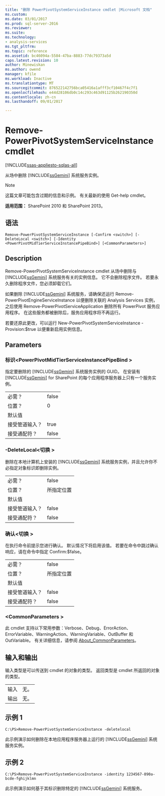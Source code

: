 ```yaml
---
title: "删除 PowerPivotSystemServiceInstance cmdlet |Microsoft 文档"
ms.custom: 
ms.date: 03/01/2017
ms.prod: sql-server-2016
ms.reviewer: 
ms.suite: 
ms.technology:
- analysis-services
ms.tgt_pltfrm: 
ms.topic: reference
ms.assetid: bc46094a-5584-47ba-8883-77dc79373a5d
caps.latest.revision: 10
author: Minewiskan
ms.author: owend
manager: kfile
ms.workload: Inactive
ms.translationtype: MT
ms.sourcegitcommit: 876522142756bca05416a1afff3cf10467f4c7f1
ms.openlocfilehash: e44d28106db0c14c293c463d91125b262190350d
ms.contentlocale: zh-cn
ms.lasthandoff: 09/01/2017

---
```

# <a name="remove-powerpivotsystemserviceinstance-cmdlet"></a>Remove-PowerPivotSystemServiceInstance cmdlet

[!INCLUDE[ssas-appliesto-sqlas-all](../../includes/ssas-appliesto-sqlas-all.md)]

  从场中删除 [!INCLUDE[ssGemini](../../includes/ssgemini-md.md)] 系统服务实例。  

>[!NOTE] 
>这篇文章可能包含过期的信息和示例。 有关最新的使用 Get-help cmdlet。
  
 **适用范围：** SharePoint 2010 和 SharePoint 2013。  
  
## <a name="syntax"></a>语法  
  
```  
Remove-PowerPivotSystemServiceInstance [-Confirm <switch>] [-DeleteLocal <switch>] [-Identity <PowerPivotMidTierServiceInstancePipeBind>] [<CommonParameters>]  
```  
  
## <a name="description"></a>Description  
 Remove-PowerPivotSystemServiceInstance cmdlet 从场中删除与 [!INCLUDE[ssGemini](../../includes/ssgemini-md.md)] 系统服务有关的实例信息。 它不会删除程序文件。 若要永久删除程序文件，您必须卸载它们。  
  
 如果删除 [!INCLUDE[ssGemini](../../includes/ssgemini-md.md)] 系统服务，请确保还运行 Remove-PowerPivotEngineServiceInstance 以便删除关联的 Analysis Services 实例，之后使用 Remove-PowerPivotServiceApplication 删除所有 PowerPivot 服务应用程序。 在这些服务都被删除后，服务应用程序将不再运行。  
  
 若要还原此更改，可以运行 New-PowerPivotSystemServiceInstance -Provision:$true 以便重新启用实例信息。  
  
## <a name="parameters"></a>Parameters  
  
### <a name="-identity-powerpivotmidtierserviceinstancepipebind"></a>标识\<PowerPivotMidTierServiceInstancePipeBind >  
 指定要删除的 [!INCLUDE[ssGemini](../../includes/ssgemini-md.md)] 系统服务实例的 GUID。 在安装有 [!INCLUDE[ssGemini](../../includes/ssgemini-md.md)] for SharePoint 的每个应用程序服务器上只有一个服务实例。  
  
|||  
|-|-|  
|必需？|false|  
|位置？|0|  
|默认值||  
|接受管道输入？|true|  
|接受通配符？|false|  
  
### <a name="-deletelocal-switch"></a>-DeleteLocal\<切换 >  
 删除在本地计算机上安装的 [!INCLUDE[ssGemini](../../includes/ssgemini-md.md)] 系统服务实例，并且允许你不必指定对象标识即删除实例。  
  
|||  
|-|-|  
|必需？|false|  
|位置？|所指定位置|  
|默认值||  
|接受管道输入？|false|  
|接受通配符？|false|  
  
### <a name="-confirm-switch"></a>确认\<切换 >  
 在执行命令前提示您进行确认。 默认情况下将启用该值。 若要在命令中跳过确认响应，请在命令中指定 Confirm:$false。  
  
|||  
|-|-|  
|必需？|false|  
|位置？|所指定位置|  
|默认值||  
|接受管道输入？|false|  
|接受通配符？|false|  
  
### <a name="commonparameters"></a>\<CommonParameters >  
 此 cmdlet 支持以下常用参数：Verbose、Debug、ErrorAction、ErrorVariable、WarningAction、WarningVariable、OutBuffer 和 OutVariable。 有关详细信息，请参阅 [About_CommonParameters](http://go.microsoft.com/fwlink/?linkID=227825)。  
  
## <a name="inputs-and-outputs"></a>输入和输出  
 输入类型是可以传送到 cmdlet 的对象的类型。 返回类型是 cmdlet 所返回的对象的类型。  
  
|||  
|-|-|  
|输入|无。|  
|输出|无。|  
  
## <a name="example-1"></a>示例 1  
  
```  
C:\PS>Remove-PowerPivotSystemServiceInstance -deletelocal  
```  
  
 此示例演示如何删除在本地应用程序服务器上运行的 [!INCLUDE[ssGemini](../../includes/ssgemini-md.md)] 系统服务实例。  
  
## <a name="example-2"></a>示例 2  
  
```  
C:\PS>Remove-PowerPivotSystemServiceInstance -identity 1234567-890a-bcde-fghijklmn  
```  
  
 此示例演示如何基于其标识删除特定的 [!INCLUDE[ssGemini](../../includes/ssgemini-md.md)] 系统服务。  
  
  

